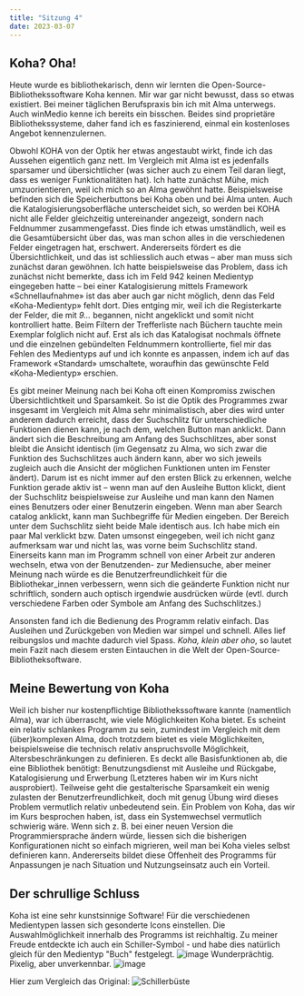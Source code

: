 ```yaml
---
title: "Sitzung 4"
date: 2023-03-07
---
```

## **Koha? Oha!** 
Heute wurde es bibliothekarisch, denn wir lernten die Open-Source-Bibliothekssoftware Koha kennen. Mir war gar nicht bewusst, dass so etwas existiert. Bei meiner täglichen Berufspraxis bin ich mit Alma unterwegs. Auch winMedio kenne ich bereits ein bisschen. Beides sind proprietäre Bibliothekssysteme, daher fand ich es faszinierend, einmal ein kostenloses Angebot kennenzulernen.

Obwohl KOHA von der Optik her etwas angestaubt wirkt, finde ich das Aussehen eigentlich ganz nett. Im Vergleich mit Alma ist es jedenfalls sparsamer und übersichtlicher (was sicher auch zu einem Teil daran liegt, dass es weniger Funktionalitäten hat). Ich hatte zunächst Mühe, mich umzuorientieren, weil ich mich so an Alma gewöhnt hatte. Beispielsweise befinden sich die Speicherbuttons bei Koha oben und bei Alma unten. Auch die Katalogisierungsoberfläche unterscheidet sich, so werden bei KOHA nicht alle Felder gleichzeitig untereinander angezeigt, sondern nach Feldnummer zusammengefasst. Dies finde ich etwas umständlich, weil es die Gesamtübersicht über das, was man schon alles in die verschiedenen Felder eingetragen hat, erschwert. Andererseits fördert es die Übersichtlichkeit, und das ist schliesslich auch etwas – aber man muss sich zunächst daran gewöhnen. Ich hatte beispielsweise das Problem, dass ich zunächst nicht bemerkte, dass ich im Feld 942 keinen Medientyp eingegeben hatte – bei einer Katalogisierung mittels Framework «Schnellaufnahme» ist das aber auch gar nicht möglich, denn das Feld «Koha-Medientyp» fehlt dort. Dies entging mir, weil ich die Registerkarte der Felder, die mit _9…_ begannen, nicht angeklickt und somit nicht kontrolliert hatte. Beim Filtern der Trefferliste nach Büchern tauchte mein Exemplar folglich nicht auf. Erst als ich das Katalogisat nochmals öffnete und die einzelnen gebündelten Feldnummern kontrollierte, fiel mir das Fehlen des Medientyps auf und ich konnte es anpassen, indem ich auf das Framework «Standard» umschaltete, woraufhin das gewünschte Feld «Koha-Medientyp» erschien.

Es gibt meiner Meinung nach bei Koha oft einen Kompromiss zwischen Übersichtlichtkeit und Sparsamkeit. So ist die Optik des Programmes zwar insgesamt im Vergleich mit Alma sehr minimalistisch, aber dies wird unter anderem dadurch erreicht, dass der Suchschlitz für unterschiedliche Funktionen dienen kann, je nach dem, welchen Button man anklickt. Dann ändert sich die Beschreibung am Anfang des Suchschlitzes, aber sonst bleibt die Ansicht identisch (im Gegensatz zu Alma, wo sich zwar die Funktion des Suchschlitzes auch ändern kann, aber wo sich jeweils zugleich auch die Ansicht der möglichen Funktionen unten im Fenster ändert). Darum ist es nicht immer auf den ersten Blick zu erkennen, welche Funktion gerade aktiv ist – wenn man auf den Ausleihe Button klickt, dient der Suchschlitz beispielsweise zur Ausleihe und man kann den Namen eines Benutzers oder einer Benutzerin eingeben. Wenn man aber Search catalog anklickt, kann man Suchbegriffe für Medien eingeben. Der Bereich unter dem Suchschlitz sieht beide Male identisch aus. Ich habe mich ein paar Mal verklickt bzw. Daten umsonst eingegeben, weil ich nicht ganz aufmerksam war und nicht las, was vorne beim Suchschlitz stand. Einerseits kann man im Programm schnell von einer Arbeit zur anderen wechseln, etwa von der Benutzenden- zur Mediensuche, aber meiner Meinung nach würde es die Benutzerfreundlichkeit für die Bibliothekar_innen verbessern, wenn sich die geänderte Funktion nicht nur schriftlich, sondern auch optisch irgendwie ausdrücken würde (evtl. durch verschiedene Farben oder Symbole am Anfang des Suchschlitzes.)

Ansonsten fand ich die Bedienung des Programm relativ einfach. Das Ausleihen und Zurückgeben von Medien war simpel und schnell. Alles lief reibungslos und machte dadurch viel Spass. _Koha, klein aber oho_, so lautet mein Fazit nach diesem ersten Eintauchen in die Welt der Open-Source-Bibliotheksoftware.

## **Meine Bewertung von Koha**

Weil ich bisher nur kostenpflichtige Bibliothekssoftware kannte (namentlich Alma), war ich überrascht, wie viele Möglichkeiten Koha bietet. Es scheint ein relativ schlankes Programm zu sein, zumindest im Vergleich mit dem (über)komplexen Alma, doch trotzdem bietet es viele Möglichkeiten, beispielsweise die technisch relativ anspruchsvolle Möglichkeit, Altersbeschränkungen zu definieren. Es deckt alle Basisfunktionen ab, die eine Bibliothek benötigt: Benutzungsdienst mit Ausleihe und Rückgabe, Katalogisierung und Erwerbung (Letzteres haben wir im Kurs nicht ausprobiert). Teilweise geht die gestalterische Sparsamkeit ein wenig zulasten der Benutzerfreundlichkeit, doch mit genug Übung wird dieses Problem vermutlich relativ unbedeutend sein. 
Ein Problem von Koha, das wir im Kurs besprochen haben, ist, dass ein Systemwechsel vermutlich schwierig wäre. Wenn sich z. B. bei einer neuen Version die Programmiersprache ändern würde, liessen sich die bisherigen Konfigurationen nicht so einfach migrieren, weil man bei Koha vieles selbst definieren kann. Andererseits bildet  diese Offenheit des Programms für Anpassungen je nach Situation und Nutzungseinsatz auch ein Vorteil.

## **Der schrullige Schluss**
Koha ist eine sehr kunstsinnige Software! Für die verschiedenen Medientypen lassen sich gesonderte Icons einstellen. Die Auswahlmöglichkeit innerhalb des Programms ist reichhaltig. Zu meiner Freude entdeckte ich auch ein Schiller-Symbol - und habe dies natürlich gleich für den Medientyp "Buch" festgelegt.
![image](https://user-images.githubusercontent.com/125452754/223770279-e7d84961-b369-43fa-b04a-c5eb6d00748c.png)
Wunderprächtig. Pixelig, aber unverkennbar.
![image](https://user-images.githubusercontent.com/125452754/223771017-b2d2a769-1a23-42c6-a8f7-1f74182228a4.png)

Hier zum Vergleich das Original:
![Schillerbüste](https://www.gnm.de/fileadmin/editorCMS/objekte/objekt3_bild1.jpg)
